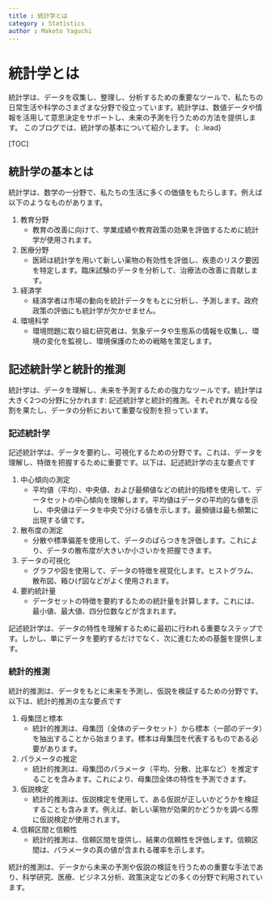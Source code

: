 ```yaml
---
title : 統計学とは
category : Statistics
author : Makoto Yaguchi
---
```



# 統計学とは
統計学は、データを収集し、整理し、分析するための重要なツールで、私たちの日常生活や科学のさまざまな分野で役立っています。統計学は、数値データや情報を活用して意思決定をサポートし、未来の予測を行うための方法を提供します。
このブログでは、統計学の基本について紹介します。
{: .lead}

[TOC]

## 統計学の基本とは
統計学は、数学の一分野で、私たちの生活に多くの価値をもたらします。例えば以下のようなものがあります。

1. 教育分野
    - 教育の改善に向けて、学業成績や教育政策の効果を評価するために統計学が使用されます。
2. 医療分野
    -  医師は統計学を用いて新しい薬物の有効性を評価し、疾患のリスク要因を特定します。臨床試験のデータを分析して、治療法の改善に貢献します。
3. 経済学
    -  経済学者は市場の動向を統計データをもとに分析し、予測します。政府政策の評価にも統計学が欠かせません。
4. 環境科学
    -  環境問題に取り組む研究者は、気象データや生態系の情報を収集し、環境の変化を監視し、環境保護のための戦略を策定します。

## 記述統計学と統計的推測
統計学は、データを理解し、未来を予測するための強力なツールです。統計学は大きく2つの分野に分かれます: 記述統計学と統計的推測。それぞれが異なる役割を果たし、データの分析において重要な役割を担っています。


### 記述統計学
記述統計学は、データを要約し、可視化するための分野です。これは、データを理解し、特徴を把握するために重要です。以下は、記述統計学の主な要点です


1. 中心傾向の測定
    - 平均値（平均）、中央値、および最頻値などの統計的指標を使用して、データセットの中心傾向を理解します。平均値はデータの平均的な値を示し、中央値はデータを中央で分ける値を示します。最頻値は最も頻繁に出現する値です。
2. 散布度の測定
    - 分散や標準偏差を使用して、データのばらつきを評価します。これにより、データの散布度が大きいか小さいかを把握できます。
3. データの可視化
    - グラフや図を使用して、データの特徴を視覚化します。ヒストグラム、散布図、箱ひげ図などがよく使用されます。
4. 要約統計量
    - データセットの特徴を要約するための統計量を計算します。これには、最小値、最大値、四分位数などが含まれます。

記述統計学は、データの特性を理解するために最初に行われる重要なステップです。しかし、単にデータを要約するだけでなく、次に進むための基盤を提供します。


### 統計的推測
統計的推測は、データをもとに未来を予測し、仮説を検証するための分野です。以下は、統計的推測の主な要点です


1. 母集団と標本
    - 統計的推測は、母集団（全体のデータセット）から標本（一部のデータ）を抽出することから始まります。標本は母集団を代表するものである必要があります。
2. パラメータの推定
    - 統計的推測は、母集団のパラメータ（平均、分散、比率など）を推定することを含みます。これにより、母集団全体の特性を予測できます。
3. 仮説検定
    - 統計的推測は、仮説検定を使用して、ある仮説が正しいかどうかを検証することも含みます。例えば、新しい薬物が効果的かどうかを調べる際に仮説検定が使用されます。
4. 信頼区間と信頼性
    - 統計的推測は、信頼区間を提供し、結果の信頼性を評価します。信頼区間は、パラメータの真の値が含まれる確率を示します。

統計的推測は、データから未来の予測や仮説の検証を行うための重要な手法であり、科学研究、医療、ビジネス分析、政策決定などの多くの分野で利用されています。
